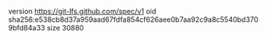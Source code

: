 version https://git-lfs.github.com/spec/v1
oid sha256:e538cb8d37a959aad67fdfa854cf626aee0b7aa92c9a8c5540bd3709bfd84a33
size 30880
